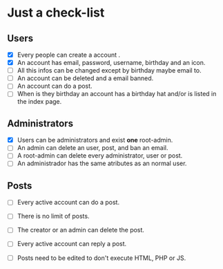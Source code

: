 # Just a check-list 

## Users

- [x] Every people can create a account .
- [x] An account has email, password, username, birthday and an icon.
- [ ] All this infos can be changed except by birthday maybe email to.
- [ ] An account can be deleted and a email banned.
- [ ] An account can do a post.
- [ ] When is they birthday an account has a birthday hat and/or is listed in the index page.

## Administrators

- [x] Users can be administrators and exist **one** root-admin.
- [ ] An admin can delete an user, post, and ban an email.
- [ ] A root-admin can delete every administrator, user or post.
- [ ] An administrador has the same atributes as an normal user.

## Posts

- [ ] Every active account can do a post.
- [ ] There is no limit of posts.
- [ ] The creator or an admin can delete the post.
- [ ] Every active account can reply a post.
- [ ] Posts need to be edited to don't execute HTML, PHP or JS.

